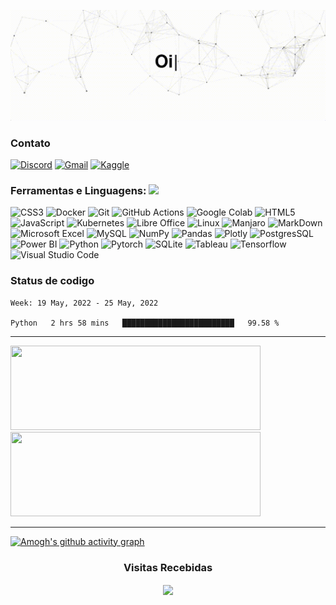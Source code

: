 <p align="center">
<img src = "https://raw.githubusercontent.com/Sposigor/Sposigor/main/assets/inicio.gif" width = "840px">
</p>


### Contato
 <a href="https://discord.com/channels/@me/286319896382537729"><img alt="Discord" title="Discord" height="32" width="32" src="https://upload.wikimedia.org/wikipedia/commons/1/13/Discord_color_D.svg"></a>
 <a href="mailto:sposigor@gmail.com"><img alt="Gmail" height="32" width="32" src="https://upload.wikimedia.org/wikipedia/commons/7/7e/Gmail_icon_%282020%29.svg"></a>
 <a href="https://www.kaggle.com/igoresposito"><img alt="Kaggle" height="32" width="32" src="https://cdn4.iconfinder.com/data/icons/logos-and-brands/512/189_Kaggle_logo_logos-512.png"></a>


### Ferramentas e Linguagens: <img src="https://media.giphy.com/media/8zldD29JNeLRK/giphy.gif?cid=790b7611d4fcbc6e11cf8cc61a78542fb95f28d2a14492de&rid=giphy.gif&ct=s" width="30">

![CSS3](https://img.shields.io/badge/css3-%231572B6.svg?style=for-the-badge&logo=css3&logoColor=white)
![Docker](https://img.shields.io/badge/Docker-2CA5E0?style=for-the-badge&logo=docker&logoColor=white)
![Git](https://img.shields.io/badge/git-%23F05033.svg?style=for-the-badge&logo=git&logoColor=white)
![GitHub Actions](https://img.shields.io/badge/github%20actions-%232671E5.svg?style=for-the-badge&logo=githubactions&logoColor=white)
![Google Colab](https://img.shields.io/badge/Colab-F9AB00?style=for-the-badge&logo=googlecolab&color=525252)
![HTML5](https://img.shields.io/badge/html5-%23E34F26.svg?style=for-the-badge&logo=html5&logoColor=white)
![JavaScript](https://img.shields.io/badge/javascript-%23323330.svg?style=for-the-badge&logo=javascript&logoColor=%23F7DF1E)
![Kubernetes](https://img.shields.io/badge/kubernetes-326ce5.svg?&style=for-the-badge&logo=kubernetes&logoColor=white)
![Libre Office](https://img.shields.io/badge/LibreOffice-18A303?style=for-the-badge&logo=LibreOffice&logoColor=white)
![Linux](https://img.shields.io/badge/Linux-FCC624?style=for-the-badge&logo=linux&logoColor=black)
![Manjaro](https://img.shields.io/badge/manjaro-35BF5C?style=for-the-badge&logo=manjaro&logoColor=white)
![MarkDown](https://img.shields.io/badge/Markdown-000000?style=for-the-badge&logo=markdown&logoColor=white)
![Microsoft Excel](https://img.shields.io/badge/Microsoft_Excel-217346?style=for-the-badge&logo=microsoft-excel&logoColor=white)
![MySQL](https://img.shields.io/badge/MySQL-00000F?style=for-the-badge&logo=mysql&logoColor=white)
![NumPy](https://img.shields.io/badge/numpy-%23013243.svg?style=for-the-badge&logo=numpy&logoColor=white)
![Pandas](https://img.shields.io/badge/pandas-%23150458.svg?style=for-the-badge&logo=pandas&logoColor=white)
![Plotly](https://img.shields.io/badge/Plotly-%233F4F75.svg?style=for-the-badge&logo=plotly&logoColor=white)
![PostgresSQL](https://img.shields.io/badge/PostgreSQL-316192?style=for-the-badge&logo=postgresql&logoColor=white)
![Power BI](https://img.shields.io/badge/PowerBI-F2C811?style=for-the-badge&logo=Power%20BI&logoColor=white)
![Python](https://img.shields.io/badge/python-3670A0?style=for-the-badge&logo=python&logoColor=ffdd54)
![Pytorch](https://img.shields.io/badge/PyTorch-EE4C2C?style=for-the-badge&logo=PyTorch&logoColor=white)
![SQLite](https://img.shields.io/badge/sqlite-%2307405e.svg?style=for-the-badge&logo=sqlite&logoColor=white)
![Tableau](https://img.shields.io/badge/Tableau-E97627?style=for-the-badge&logo=Tableau&logoColor=white)
![Tensorflow](https://img.shields.io/badge/TensorFlow-FF6F00?style=for-the-badge&logo=tensorflow&logoColor=white)
![Visual Studio Code](https://img.shields.io/badge/Visual%20Studio%20Code-0078d7.svg?style=for-the-badge&logo=visual-studio-code&logoColor=white)



### Status de codigo

<!--START_SECTION:waka-->
```text
Week: 19 May, 2022 - 25 May, 2022

Python   2 hrs 58 mins   █████████████████████████   99.58 % 
```
<!--END_SECTION:waka-->

---

<a href="https://github.com/Sposigor/Sposigor">
  <img height="135" width="400" src = "https://github-readme-stats.vercel.app/api/top-langs/?username=sposigor&theme=tokyonight&layout=compact" />
</a>

<a href="https://github.com/Sposigor/Sposigor">
  <img height="135" width="400" src = "https://github-readme-stats.vercel.app/api?username=sposigor&theme=tokyonight&show_icons=false&layout=compact" />
</a>


---

[![Amogh's github activity graph](https://activity-graph.herokuapp.com/graph?username=Sposigor&bg_color=000000&color=3620f7&line=5a0c99&point=1adbce&area=true&hide_border=true)](https://github.com/ashutosh00710/github-readme-activity-graph)

<h3 align="center"> Visitas Recebidas </h3>
<p align="center">
  <a href="https://github.com/Sposigor/github-profile-count">
    <img align="center" src="https://profile-counter.glitch.me/{Sposigor}/count.svg" />
    </a>
  </p>
